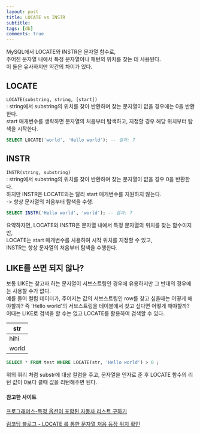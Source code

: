```yaml
---
layout: post
title: LOCATE vs INSTR
subtitle:
tags: [db]
comments: true
---
```


MySQL에서 LOCATE와 INSTR은 문자열 함수로,  
주어진 문자열 내에서 특정 문자열이나 패턴의 위치를 찾는 데 사용된다.  
이 둘은 유사하지만 약간의 차이가 있다.  

## LOCATE
`LOCATE(substring, string, [start])`  
: string에서 substring의 위치를 찾아 반환하며 찾는 문자열이 없을 경우에는 0을 반환한다.  
start 매개변수를 생략하면 문자열의 처음부터 탐색하고, 지정할 경우 해당 위치부터 탐색을 시작한다.  

~~~sql
SELECT LOCATE('world', 'Hello world'); -- 결과: 7
~~~

## INSTR
`INSTR(string, substring)`  
: string에서 substring의 위치를 찾아 반환하며 찾는 문자열이 없을 경우 0을 반환한다.  
하지만 INSTR은 LOCATE와는 달리 start 매개변수를 지원하지 않는다.  
-> 항상 문자열의 처음부터 탐색을 수행.  

~~~sql
SELECT INSTR('Hello world', 'world'); -- 결과: 7
~~~

요약하자면, LOCATE와 INSTR은 문자열 내에서 특정 문자열의 위치를 찾는 함수이지만,  
LOCATE는 start 매개변수를 사용하여 시작 위치를 지정할 수 있고,  
INSTR는 항상 문자열의 처음부터 탐색을 수행한다.


## LIKE를 쓰면 되지 않나?
보통 LIKE는 찾고자 하는 문자열이 서브스트링인 경우에 유용하지만 그 반대의 경우에는 사용할 수가 없다.  
예를 들어 컬럼 데이터가, 주어지는 값의 서브스트링인 row를 찾고 싶을때는 어떻게 해야할까?
즉 'Hello world'의 서브스트링을 테이블에서 찾고 싶다면 어떻게 해야할까?  
이때는 LIKE로 검색을 할 수는 없고 LOCATE를 활용하여 검색할 수 있다.  

| str   |
|-------|
| hihi  |
| world |

~~~sql
SELECT * FROM test WHERE LOCATE(str, 'Hello world') > 0 ;
~~~

위의 쿼리 처럼 substr에 대상 컬럼을 주고, 문자열을 인자로 준 후 LOCATE 함수의 리턴 값이 0보다 클때 값을 리턴해주면 된다.

#### 참고한 사이트
[프로그래머스-특정 옵션이 포함된 자동차 리스트 구하기](https://school.programmers.co.kr/learn/courses/30/lessons/157343)

[림코딩 블로그 - LOCATE 를 통한 문자열 처음 등장 위치 확인](https://devpouch.tistory.com/164)  
